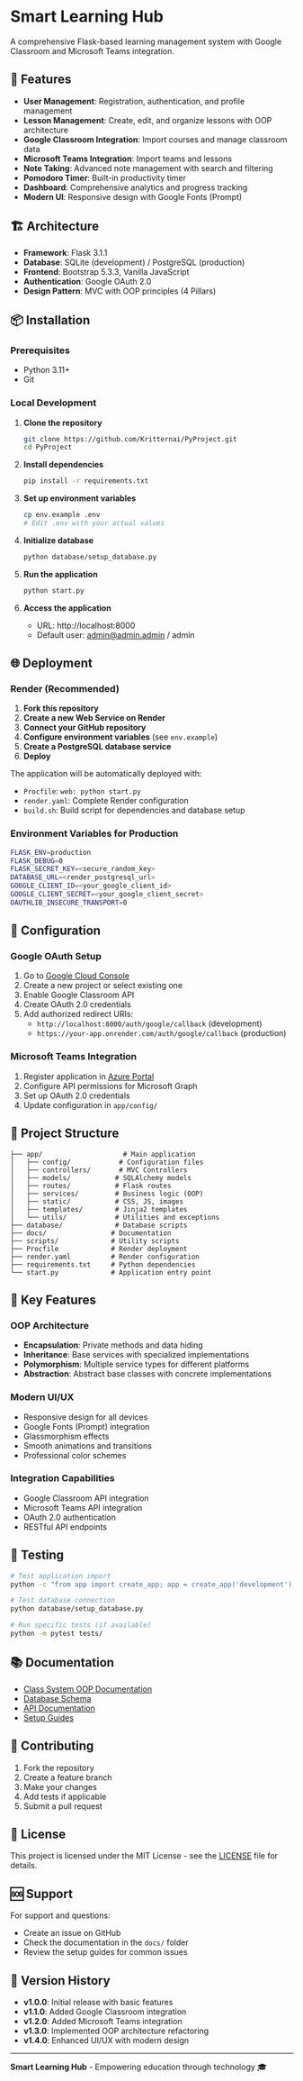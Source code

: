 # Smart Learning Hub

A comprehensive Flask-based learning management system with Google Classroom and Microsoft Teams integration.

## 🚀 Features

- **User Management**: Registration, authentication, and profile management
- **Lesson Management**: Create, edit, and organize lessons with OOP architecture
- **Google Classroom Integration**: Import courses and manage classroom data
- **Microsoft Teams Integration**: Import teams and lessons
- **Note Taking**: Advanced note management with search and filtering
- **Pomodoro Timer**: Built-in productivity timer
- **Dashboard**: Comprehensive analytics and progress tracking
- **Modern UI**: Responsive design with Google Fonts (Prompt)

## 🏗️ Architecture

- **Framework**: Flask 3.1.1
- **Database**: SQLite (development) / PostgreSQL (production)
- **Frontend**: Bootstrap 5.3.3, Vanilla JavaScript
- **Authentication**: Google OAuth 2.0
- **Design Pattern**: MVC with OOP principles (4 Pillars)

## 📦 Installation

### Prerequisites
- Python 3.11+
- Git

### Local Development

1. **Clone the repository**
   ```bash
   git clone https://github.com/Kritternai/PyProject.git
   cd PyProject
   ```

2. **Install dependencies**
   ```bash
   pip install -r requirements.txt
   ```

3. **Set up environment variables**
   ```bash
   cp env.example .env
   # Edit .env with your actual values
   ```

4. **Initialize database**
   ```bash
   python database/setup_database.py
   ```

5. **Run the application**
   ```bash
   python start.py
   ```

6. **Access the application**
   - URL: http://localhost:8000
   - Default user: admin@admin.admin / admin

## 🌐 Deployment

### Render (Recommended)

1. **Fork this repository**
2. **Create a new Web Service on Render**
3. **Connect your GitHub repository**
4. **Configure environment variables** (see `env.example`)
5. **Create a PostgreSQL database service**
6. **Deploy**

The application will be automatically deployed with:
- `Procfile`: `web: python start.py`
- `render.yaml`: Complete Render configuration
- `build.sh`: Build script for dependencies and database setup

### Environment Variables for Production

```bash
FLASK_ENV=production
FLASK_DEBUG=0
FLASK_SECRET_KEY=<secure_random_key>
DATABASE_URL=<render_postgresql_url>
GOOGLE_CLIENT_ID=<your_google_client_id>
GOOGLE_CLIENT_SECRET=<your_google_client_secret>
OAUTHLIB_INSECURE_TRANSPORT=0
```

## 🔧 Configuration

### Google OAuth Setup

1. Go to [Google Cloud Console](https://console.cloud.google.com/)
2. Create a new project or select existing one
3. Enable Google Classroom API
4. Create OAuth 2.0 credentials
5. Add authorized redirect URIs:
   - `http://localhost:8000/auth/google/callback` (development)
   - `https://your-app.onrender.com/auth/google/callback` (production)

### Microsoft Teams Integration

1. Register application in [Azure Portal](https://portal.azure.com/)
2. Configure API permissions for Microsoft Graph
3. Set up OAuth 2.0 credentials
4. Update configuration in `app/config/`

## 📁 Project Structure

```
├── app/                    # Main application
│   ├── config/            # Configuration files
│   ├── controllers/       # MVC Controllers
│   ├── models/           # SQLAlchemy models
│   ├── routes/           # Flask routes
│   ├── services/         # Business logic (OOP)
│   ├── static/           # CSS, JS, images
│   ├── templates/        # Jinja2 templates
│   └── utils/            # Utilities and exceptions
├── database/             # Database scripts
├── docs/                # Documentation
├── scripts/             # Utility scripts
├── Procfile             # Render deployment
├── render.yaml          # Render configuration
├── requirements.txt     # Python dependencies
└── start.py             # Application entry point
```

## 🎯 Key Features

### OOP Architecture
- **Encapsulation**: Private methods and data hiding
- **Inheritance**: Base services with specialized implementations
- **Polymorphism**: Multiple service types for different platforms
- **Abstraction**: Abstract base classes with concrete implementations

### Modern UI/UX
- Responsive design for all devices
- Google Fonts (Prompt) integration
- Glassmorphism effects
- Smooth animations and transitions
- Professional color schemes

### Integration Capabilities
- Google Classroom API integration
- Microsoft Teams API integration
- OAuth 2.0 authentication
- RESTful API endpoints

## 🧪 Testing

```bash
# Test application import
python -c "from app import create_app; app = create_app('development'); print('✅ Application ready')"

# Test database connection
python database/setup_database.py

# Run specific tests (if available)
python -m pytest tests/
```

## 📚 Documentation

- [Class System OOP Documentation](docs/CLASS_OOP_DOCUMENTATION.md)
- [Database Schema](docs/database/)
- [API Documentation](docs/api/)
- [Setup Guides](docs/setup/)

## 🤝 Contributing

1. Fork the repository
2. Create a feature branch
3. Make your changes
4. Add tests if applicable
5. Submit a pull request

## 📄 License

This project is licensed under the MIT License - see the [LICENSE](LICENSE) file for details.

## 🆘 Support

For support and questions:
- Create an issue on GitHub
- Check the documentation in the `docs/` folder
- Review the setup guides for common issues

## 🔄 Version History

- **v1.0.0**: Initial release with basic features
- **v1.1.0**: Added Google Classroom integration
- **v1.2.0**: Added Microsoft Teams integration
- **v1.3.0**: Implemented OOP architecture refactoring
- **v1.4.0**: Enhanced UI/UX with modern design

---

**Smart Learning Hub** - Empowering education through technology 🎓